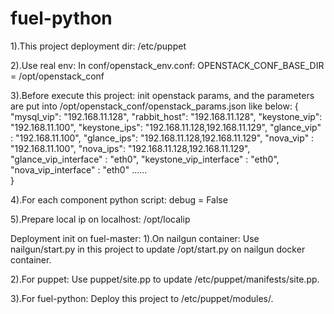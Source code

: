 # fuel-python
1).This project deployment dir:
/etc/puppet

2).Use real env:
In conf/openstack_env.conf:
OPENSTACK_CONF_BASE_DIR = /opt/openstack_conf

3).Before execute this project:
init openstack params, and the parameters are put into /opt/openstack_conf/openstack_params.json like below:
{
    "mysql_vip": "192.168.11.128",
    "rabbit_host": "192.168.11.128",
    "keystone_vip": "192.168.11.100",
    "keystone_ips": "192.168.11.128,192.168.11.129",
    "glance_vip" : "192.168.11.100",
    "glance_ips": "192.168.11.128,192.168.11.129",
    "nova_vip" : "192.168.11.100",
    "nova_ips": "192.168.11.128,192.168.11.129",
    "glance_vip_interface" : "eth0",
    "keystone_vip_interface" : "eth0",
    "nova_vip_interface" : "eth0"
......    
}

4).For each component python script:
debug = False

5).Prepare local ip on localhost:
/opt/localip


Deployment init on fuel-master:
1).On nailgun container:
Use nailgun/start.py in this project to update /opt/start.py on nailgun docker container.

2).For puppet:
Use puppet/site.pp to update /etc/puppet/manifests/site.pp.

3).For fuel-python:
Deploy this project to /etc/puppet/modules/.



